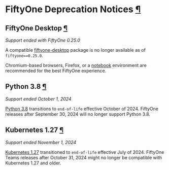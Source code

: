 # FiftyOne Deprecation Notices [¶](\#fiftyone-deprecation-notices "Permalink to this headline")

## FiftyOne Desktop [¶](\#fiftyone-desktop "Permalink to this headline")

_Support ended with FiftyOne 0.25.0_

A compatible [fiftyone-desktop](https://pypi.org/project/fiftyone-desktop)
package is no longer available as of `fiftyone==0.25.0`.

Chromium-based browsers, Firefox, or a [notebook](environments/index.md#notebooks) environment
are recommended for the best FiftyOne experience.

## Python 3.8 [¶](\#python-3-8 "Permalink to this headline")

_Support ended October 1, 2024_

[Python 3.8](https://devguide.python.org/versions/)
transitions to `end-of-life` effective October of 2024. FiftyOne releases after
September 30, 2024 will no longer support Python 3.8.

## Kubernetes 1.27 [¶](\#kubernetes-1-27 "Permalink to this headline")

_Support ended November 1, 2024_

[Kubernetes 1.27](https://kubernetes.io/releases/)
transitioned to `end-of-life` effective July of 2024. FiftyOne Teams
releases after October 31, 2024 might no longer be compatible with
Kubernetes 1.27 and older.

